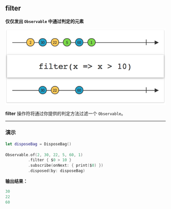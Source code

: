 ## filter

**仅仅发出 `Observable` 中通过判定的元素**

![](/assets/Operator/Operators/filter.png)

**filter** 操作符将通过你提供的判定方法过滤一个 `Observable`。

---

### 演示

```swift
let disposeBag = DisposeBag()

Observable.of(2, 30, 22, 5, 60, 1)
          .filter { $0 > 10 }
          .subscribe(onNext: { print($0) })
          .disposed(by: disposeBag)
```

**输出结果：**

```swift
30
22
60
```
